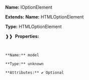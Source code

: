 **Name:** IOptionElement

**Extends:** **Name:** HTMLOptionElement

**Type:** HTMLOptionElement

❱❱&nbsp;&nbsp;**Properties:**

&nbsp;&nbsp;&nbsp;&nbsp;&nbsp;
```
**Name:** model

**Type:** unknown

**Attributes:** ✔ Optional

```

